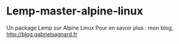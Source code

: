 # Lemp-master-alpine-linux
Un package Lemp sur Alpine Linux
Pour en savoir plus : mon blog, http://blog.gabrielsagnard.fr
